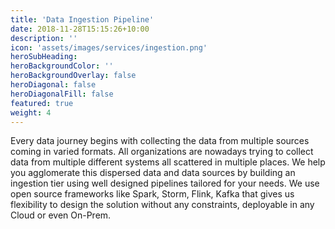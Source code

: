 ```yaml
---
title: 'Data Ingestion Pipeline'
date: 2018-11-28T15:15:26+10:00
description: ''
icon: 'assets/images/services/ingestion.png'
heroSubHeading: 
heroBackgroundColor: ''
heroBackgroundOverlay: false
heroDiagonal: false
heroDiagonalFill: false
featured: true
weight: 4
---
```


Every data journey begins with collecting the data from multiple sources coming in varied formats. All organizations are nowadays trying to collect data from multiple different systems all scattered in multiple places. We help you agglomerate this dispersed data and data sources by building an ingestion tier using well designed pipelines tailored for your needs. We use open source frameworks like Spark, Storm, Flink, Kafka that gives us flexibility to design the solution without any constraints, deployable in any Cloud or even On-Prem.